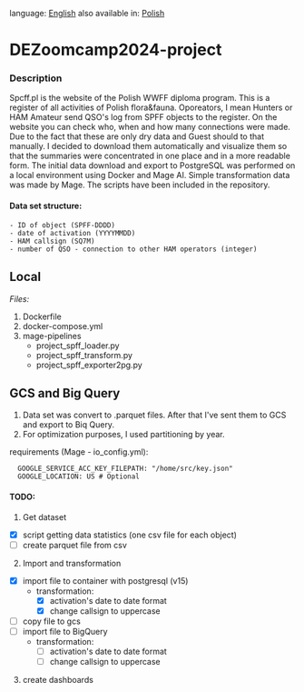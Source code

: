 <!--multilang v0 en:README.md pl:READMEPL.md -->
<!--multilang buttons-->

language: [English](README.md) also available in:
[Polish](READMEPL.md)

<!--lang:en-->

# DEZoomcamp2024-project

### Description
Spcff.pl is the website of the Polish WWFF diploma program. This is a register of all activities of Polish flora&fauna. Oporeators, I mean Hunters or HAM Amateur send QSO's log from SPFF objects to the register. On the website you can check who, when and how many connections were made. Due to the fact that these are only dry data and Guest should to that manually. I decided to download them automatically and visualize them so that the summaries were concentrated in one place and in a more readable form. The initial data download and export to PostgreSQL was performed on a local environment using Docker and Mage AI. Simple transformation data was made by Mage. The scripts have been included in the repository.


#### Data set structure:
```
- ID of object (SPFF-DDDD)
- date of activation (YYYYMMDD)
- HAM callsign (SQ7M)
- number of QSO - connection to other HAM operators (integer)
```

## Local

*Files:*
1. Dockerfile
2. docker-compose.yml 
3. mage-pipelines
   - project_spff_loader.py
   - project_spff_transform.py
   - project_spff_exporter2pg.py


## GCS and Big Query
1. Data set was convert to .parquet files. After that I've  sent them to GCS and export to Biq Query. 
2. For optimization purposes, I used partitioning by year.

requirements (Mage - io_config.yml):
``` 
  GOOGLE_SERVICE_ACC_KEY_FILEPATH: "/home/src/key.json"
  GOOGLE_LOCATION: US # Optional
```





#### TODO:
1. Get dataset
- [x] script getting data statistics (one csv file for each object)
- [ ] create parquet file from csv
2. Import and transformation
- [X] import file to container with postgresql (v15)
  - transformation:
    - [X] activation's date to date format
    - [X] change callsign to uppercase
- [ ] copy file to gcs
- [ ] import file to BigQuery
  - transformation:
    - [ ] activation's date to date format
    - [ ] change callsign to uppercase
3. create dashboards
